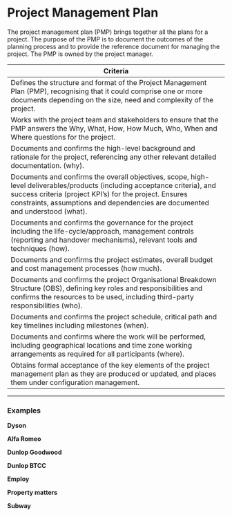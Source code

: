 # Project Management Plan 	
The project management plan (PMP) brings together all the plans for a project. The purpose of the PMP is to document the outcomes of the planning process and to provide the reference document for managing the project. The PMP is owned by the project manager. 














| Criteria |
|---|
|  Defines the structure and format of the Project Management Plan (PMP), recognising that it could comprise one or more documents depending on the size, need and complexity of the project. |
| Works with the project team and stakeholders to ensure that the PMP answers the Why, What, How, How Much, Who, When and Where questions for the project.  |
| Documents and confirms the high-level background and rationale for the project, referencing any other relevant detailed documentation. (why). |
| Documents and confirms the overall objectives, scope, high-level deliverables/products (including acceptance criteria), and success criteria (project KPI’s) for the project. Ensures constraints, assumptions and dependencies are documented and understood (what).|
| Documents and confirms the governance for the project including the life-cycle/approach, management controls (reporting and handover mechanisms), relevant tools and techniques (how).|
|Documents and confirms the project estimates, overall budget and cost management processes (how much).|
|Documents and confirms the project Organisational Breakdown Structure (OBS), defining key roles and responsibilities and confirms the resources to be used, including third-party responsibilities (who).|
|Documents and confirms the project schedule, critical path and key timelines including milestones (when).|
|Documents and confirms where the work will be performed, including geographical locations and time zone working arrangements as required for all participants (where).|
|Obtains formal acceptance of the key elements of the project management plan as they are produced or updated, and places them under configuration management.|

<hr>

### Examples


**Dyson**


**Alfa Romeo**


**Dunlop Goodwood**


**Dunlop BTCC**


**Employ**


**Property matters**


**Subway**

